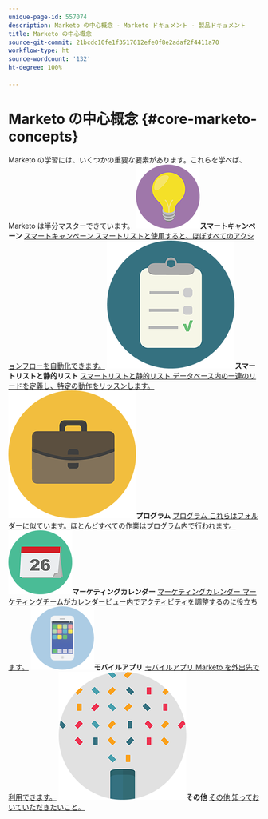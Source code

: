 ```yaml
---
unique-page-id: 557074
description: Marketo の中心概念 - Marketo ドキュメント - 製品ドキュメント
title: Marketo の中心概念
source-git-commit: 21bcdc10fe1f3517612efe0f8e2adaf2f4411a70
workflow-type: ht
source-wordcount: '132'
ht-degree: 100%

---
```



# Marketo の中心概念 {#core-marketo-concepts}

Marketo の学習には、いくつかの重要な要素があります。これらを学べば、Marketo は半分マスターできています。
**![スマートキャンペーン](assets/seo-01.png)スマートキャンペーン** [スマートキャンペーン スマートリストと使用すると、ほぼすべてのアクションフローを自動化できます。](https://docs.marketo.com/display/DOCS/Smart+Campaigns)     **![スマートリストと静的リスト](assets/office-35.png)スマートリストと静的リスト** [スマートリストと静的リスト データベース内の一連のリードを定義し、特定の動作をリッスンします。](https://docs.marketo.com/display/DOCS/Smart+Lists+and+Static+Lists)     **![プログラム](assets/office-02.png)プログラム** [プログラム これらはフォルダーに似ています。ほとんどすべての作業はプログラム内で行われます。](https://docs.marketo.com/display/DOCS/Programs)     **![マーケティングカレンダー](assets/office-10.png)マーケティングカレンダー** [マーケティングカレンダー マーケティングチームがカレンダービュー内でアクティビティを調整するのに役立ちます。](https://docs.marketo.com/display/DOCS/Marketing+Calendar)     **![モバイルアプリ](assets/mobile-apps.png)モバイルアプリ** [モバイルアプリ Marketo を外出先で利用できます。](core-marketo-concepts/mobile-apps.md)     **![その他](assets/party-11.png)その他** [その他 知っておいていただきたいこと。](https://docs.marketo.com/display/DOCS/Miscellaneous)
